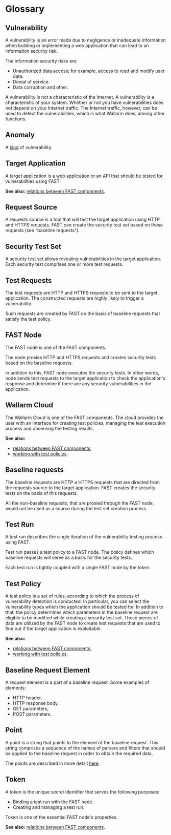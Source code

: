 [doc-points]:       dsl/points/intro.md
[doc-internals]:    operations/internals.md
[doc-policies]:     operations/test-policy/overview.md
[doc-vuln-list]:    vuln-list.md

[vuln-anomaly]:     vuln-list.md#anomaly

#   Glossary

## Vulnerability

A vulnerability is an error made due to negligence or inadequate information when building or implementing a web application that can lead to an information security risk.

The information security risks are:

* Unauthorized data access; for example, access to read and modify user data.
* Denial of service.
* Data corruption and other.

A vulnerability is not a characteristic of the Internet. A vulnerability is a characteristic of your system. Whether or not you have vulnerabilities does not depend on your Internet traffic. The Internet traffic, however, can be used to detect the vulnerabilities, which is what Wallarm does, among other functions.

## Anomaly

A [kind][vuln-anomaly] of vulnerability.

##  Target Application

A target application is a web application or an API that should be tested for vulnerabilities using FAST.

**See also:** [relations between FAST components][doc-internals].

##  Request Source 

A requests source is a tool that will test the target application using HTTP and HTTPS requests. FAST can create the security test set based on these requests (see “baseline requests”).

##  Security Test Set

A security test set allows revealing vulnerabilities in the target application.
Each security test comprises one or more test requests.

##  Test Requests

The test requests are HTTP and HTTPS requests to be sent to the target application. The constructed requests are highly likely to trigger a vulnerability.

Such requests are created by FAST on the basis of baseline requests that satisfy the test policy.

##  FAST Node

The FAST node is one of the FAST components.

The node proxies HTTP and HTTPS requests and creates security tests based on the baseline requests.

In addition to this, FAST node executes the security tests. In other words, node sends test requests to the target application to check the application's response and determine if there are any security vulnerabilities in the application.

##  Wallarm Cloud

The Wallarm Cloud is one of the FAST components.
The cloud provides the user with an interface for creating test policies, managing the test execution process and observing the testing results.

**See also:**
* [relations between FAST components][doc-internals],
* [working with test policies][doc-policies].


##  Baseline requests

The baseline requests are HTTP и HTTPS requests that are directed from the requests source to the target application.
FAST creates the security tests on the basis of this requests.

All the non-baseline requests, that are proxied through the FAST node, would not be used as a source during the test set creation process.

##  Test Run

A test run describes the single iteration of the vulnerability testing process using FAST.

Test run passes a test policy to a FAST node. The policy defines which baseline requests will serve as a basis for the security tests.

Each test run is tightly coupled with a single FAST node by the token.

##  Test Policy

A test policy is a set of rules, according to which the process of vulnerability detection is conducted. In particular, you can select the vulnerability types which the application should be tested for. In addition to that, the policy determines which parameters in the baseline request are eligible to be modified while creating a security test set. These pieces of data are utilized by the FAST node to create test requests that are used to find out if the target application is exploitable.

**See also:**
* [relations between FAST components][doc-internals],
* [working with test policies][doc-policies].

##  Baseline Request Element

A request element is a part of a baseline request.
Some examples of elements:

* HTTP header, 
* HTTP response body, 
* GET parameters, 
* POST parameters.

##  Point

A point is a string that points to the element of the baseline request. This string comprises a sequence of the names of parsers and filters that should be applied to the baseline request in order to obtain the required data.

The points are described in more detail [here][doc-points].

##  Token

A token is the unique secret identifier that serves the following purposes:
* Binding a test run with the FAST node.
* Creating and managing a test run.

Token is one of the essential FAST node's properties.

**See also:** [relations between FAST components][doc-internals].
